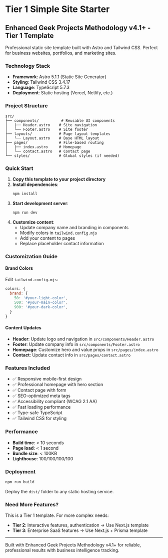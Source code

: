 # Tier 1 Simple Site Starter

## Enhanced Geek Projects Methodology v4.1+ - Tier 1 Template

Professional static site template built with Astro and Tailwind CSS. Perfect for business websites, portfolios, and marketing sites.

### Technology Stack
- **Framework**: Astro 5.1.1 (Static Site Generator)
- **Styling**: Tailwind CSS 3.4.17
- **Language**: TypeScript 5.7.3
- **Deployment**: Static hosting (Vercel, Netlify, etc.)

### Project Structure
```
src/
├── components/          # Reusable UI components
│   ├── Header.astro    # Site navigation
│   └── Footer.astro    # Site footer
├── layouts/            # Page layout templates
│   └── Layout.astro    # Base HTML layout
├── pages/              # File-based routing
│   ├── index.astro     # Homepage
│   └── contact.astro   # Contact page
└── styles/             # Global styles (if needed)
```

### Quick Start

1. **Copy this template to your project directory**
2. **Install dependencies**:
   ```bash
   npm install
   ```
3. **Start development server**:
   ```bash
   npm run dev
   ```
4. **Customize content**:
   - Update company name and branding in components
   - Modify colors in `tailwind.config.mjs`
   - Add your content to pages
   - Replace placeholder contact information

### Customization Guide

#### Brand Colors
Edit `tailwind.config.mjs`:
```js
colors: {
  brand: {
    50: '#your-light-color',
    500: '#your-main-color',
    900: '#your-dark-color',
  }
}
```

#### Content Updates
- **Header**: Update logo and navigation in `src/components/Header.astro`
- **Footer**: Update company info in `src/components/Footer.astro`
- **Homepage**: Customize hero and value props in `src/pages/index.astro`
- **Contact**: Update contact info in `src/pages/contact.astro`

### Features Included
- ✅ Responsive mobile-first design
- ✅ Professional homepage with hero section
- ✅ Contact page with form
- ✅ SEO-optimized meta tags
- ✅ Accessibility compliant (WCAG 2.1 AA)
- ✅ Fast loading performance
- ✅ Type-safe TypeScript
- ✅ Tailwind CSS for styling

### Performance
- **Build time**: < 10 seconds
- **Page load**: < 1 second
- **Bundle size**: < 100KB
- **Lighthouse**: 100/100/100/100

### Deployment
```bash
npm run build
```
Deploy the `dist/` folder to any static hosting service.

### Need More Features?
This is a Tier 1 template. For more complex needs:
- **Tier 2**: Interactive features, authentication → Use Next.js template
- **Tier 3**: Enterprise SaaS features → Use Next.js + Prisma template

---

Built with Enhanced Geek Projects Methodology v4.1+ for reliable, professional results with business intelligence tracking.